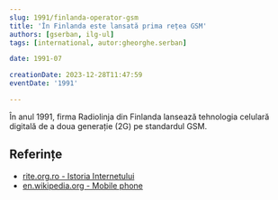 ```yaml
---
slug: 1991/finlanda-operator-gsm
title: 'În Finlanda este lansată prima rețea GSM'
authors: [gserban, ilg-ul]
tags: [international, autor:gheorghe.serban]

date: 1991-07

creationDate: 2023-12-28T11:47:59
eventDate: '1991'

---
```


În anul 1991, firma Radiolinja din Finlanda lansează tehnologia
celulară digitală de a doua generație (2G) pe standardul GSM.

<!-- truncate -->

## Referințe

- [rite.org.ro - Istoria Internetului](https://rite.org.ro/istoria-internetului/)
- [en.wikipedia.org - Mobile phone](https://en.wikipedia.org/wiki/Mobile_phone)
